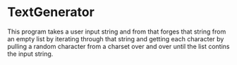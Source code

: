 # TextGenerator

This program takes a user input string and from that forges that string from an empty list by iterating through that string and getting each character by pulling a random character from a charset over and over until the list contins the input string.

